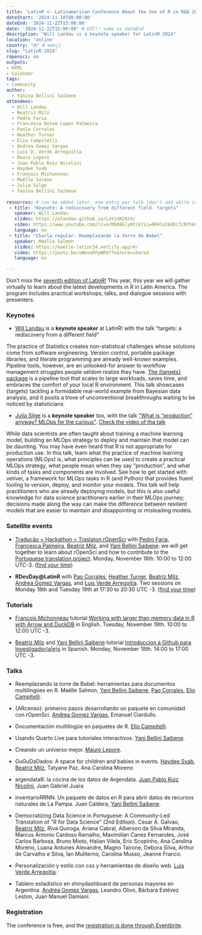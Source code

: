 ```yaml
---
title: 'LatinR <- Latinamerican Conference About the Use of R in R&D 2024'
dateStart: '2024-11-18T08:00:00'
dateEnd: '2024-11-22T15:00:00'
date: '2024-11-22T15:00:00' # UTC!! same as dateEnd
description: "Will Landau is a keynote speaker for LatinR 2024"
location: 'online'
country: "🌐" # emoji
slug: "LatinR-2024"
ropensci: no
outputs: 
- HTML
- Calendar 
tags: 
- community
author:
  - Yanina Bellini Saibene
attendees:
  - Will Landau
  - Beatriz Milz
  - Pedro Faria
  - Francesca Belem Lopes Palmeira
  - Paola Corrales
  - Heather Turner
  - Elio Campitelli
  - Andrea Gomez Vargas
  - Luis D. Verde Arregoitia
  - Mauro Lepore
  - Juan Pablo Ruiz Nicolini
  - Haydee Svab
  - François Michonneau
  - Maëlle Salmon
  - Julia Silge
  - Yanina Bellini Saibene
  
resources: # can be added later, one entry per talk (don't add while still empty, add once there are resources)
 - title: "Keynote: A rediscovery from different field. targets"
   speaker: Will Landau
   slides: https://wlandau.github.io/LatinR2024/
   video: https://www.youtube.com/live/MG08Gly8tck?si=9M4loIkdhLTcRfhk&t=17934 
   language: en
 - title: "Charla regular: Reemplazando la torre de Babel"
   speaker: Maëlle Salmon
   slides: https://maelle-latinr24.netlify.app/#/
   video: https://youtu.be/uWnvohFpWR4?feature=shared
   language: es

---
```


Don’t miss the [seventh edition of LatinR!](https://latinr.org/en/) This year, this year we will gather virtually to learn about the latest developments in R in Latin America. The program includes practical workshops, talks, and dialogue sessions with presenters.

### Keynotes

* [Will Landau](/author/will-landau/) is a **keynote speaker** at LatinR! with the talk "targets: a rediscovery from a different field"

The practice of Statistics creates non-statistical challenges whose solutions come from software engineering. Version control, portable package libraries, and literate programming are already well-known examples. Pipeline tools, however, are an unlooked-for answer to workflow management struggles people seldom realize they have. [The {targets} package](https://docs.ropensci.org/targets/) is a pipeline tool that scales to large workloads, saves time, and embraces the comfort of your local R environment. This talk showcases {targets} tackling a formidable real-world example from Bayesian data analysis, and it posits a trove of unconventional breakthroughs waiting to be noticed by statisticians.

* [Julia Silge](/author/julia-silge/) is a **keynote speaker** too, with the talk ["What is “production” anyway? MLOps for the curious"](https://juliasilge.github.io/mlops-with-vetiver/). 
[Check the video of tha talk](https://www.youtube.com/live/SkTLaN_2cNo?si=y_b-dcadAi0oq2-9&t=21539)

While data scientists are often taught about training a machine learning model, building an MLOps strategy to deploy and maintain that model can be daunting. You may have even heard that R is not appropriate for production use. In this talk, learn what the practice of machine learning operations (MLOps) is, what principles can be used to create a practical MLOps strategy, what people mean when they say “production”, and what kinds of tasks and components are involved. See how to get started with vetiver, a framework for MLOps tasks in R (and Python) that provides fluent tooling to version, deploy, and monitor your models. This talk will help practitioners who are already deploying models, but this is also useful knowledge for data science practitioners earlier in their MLOps journey; decisions made along the way can make the difference between resilient models that are easier to maintain and disappointing or misleading models.

### Satellite events

* [Tradução + Hackathon = Traslaton rOpenSci](https://www.eventbrite.cl/e/traducao-hackathon-traslaton-ropensci-tickets-1045507530167) with [Pedro Faria](/author/pedro-faria/), [Francesca Palmeira](/author/francesca-belem-lopes-palmeira/), [Beatriz Milz](/author/beatriz-milz/), and [Yani Bellini Saibene](/author/yanina-bellini-saibene/): we will get together to learn about rOpenSci and how to contribute to the [Portuguese translation project](https://github.com/orgs/ropensci/projects/7). Monday, November 18th. 10:00 to 12:00 UTC-3.  ([find your time](https://www.timeanddate.com/worldclock/fixedtime.html?msg=Tradução+%2B+Hackathon+%3D+Traslaton+rOpenSci&iso=20241118T10&p1=51&ah=1))

* **RDevDay@LatinR** with [Pao Corrales](/author/pao-corrales/), [Heather Turner](/author/heather-turner/), [Beatriz Milz](/author/beatriz-milz/), [Andrea Gomez Vargas](/author/andrea-gomez-vargas/), and [Luis Verde Arregoitia](/author/luis-verde-arregoitia/). Two sessions on Monday 18th and Tuesday 19th at 17:30 to 20:30 UTC -3.  ([find your time](https://www.timeanddate.com/worldclock/fixedtime.html?msg=RDevDay%40LatinR&iso=20241118T1730&p1=51&ah=1))

### Tutorials

* [François Michonneau](/author/françois-michonneau/) tutorial [Working with larger than memory data in R with Arrow and DuckDB](https://www.eventbrite.cl/e/tutorial-working-with-larger-than-memory-data-in-r-with-arrow-and-duckdb-tickets-1044938257457?utm-campaign=social&utm-content=attendeeshare&utm-medium=discovery&utm-term=listing&utm-source=cp&aff=ebdsshcopyurl) in English. Tuesday, November 19th. 10:00 to 12:00 UTC -3. 

* [Beatriz Milz](/author/beatriz-milz/) and [Yani Bellini Saibene](/author/yanina-bellini-saibene/) tutorial [Introduccion a Github para Investigador(a|e)s](https://www.eventbrite.cl/e/introduccion-a-github-para-investigadoraes-tickets-1045617188157?utm-campaign=social&utm-content=attendeeshare&utm-medium=discovery&utm-term=listing&utm-source=cp&aff=ebdsshcopyurl) in Spanish. Monday, November 18th. 14:00 to 17:00 UTC -3.

### Talks

* Reemplazando la torre de Babel: herramientas para documentos multilingües en R. Maëlle Salmon, [Yani Bellini Saibene](/author/yanina-bellini-saibene/), [Pao Corrales](/author/pao-corrales/), [Elio Campitelli](/author/elio-campitelli/).

* {ARcenso}: primeros pasos desarrollando un paquete en comunidad con rOpenSci. [Andrea Gomez Vargas](/author/andrea-gomez-vargas/), Emanuel Ciardullo.

* Documentación multilingüe en paquetes de R. [Elio Campitelli](/author/elio-campitelli/).

* Usando Quarto Live para tutoriales interactivos. [Yani Bellini Saibene](/author/yanina-bellini-saibene/).

* Creando un universo mejor. [Mauro Lepore](/author/mauro-lepore/).

* GuGuDaDados: A space for children and babies in events. [Haydee Svab](/author/haydee-svab/), [Beatriz Milz](/author/beatriz-milz/), Tatyane Paz, Ana Carolina Moreno

* argendataR: la cocina de los datos de Argendata. [Juan Pablo Ruiz Nicolini](/author/juan-pablo-ruiz-nicolini/), Juan Gabriel Juara

* inventarioRRNN. Un paquete de datos en R para abrir datos de recursos naturales de La Pampa. Juan Caldera, [Yani Bellini Saibene](/author/yanina-bellini-saibene/).

* Democratizing Data Science in Portuguese: A Community-Led Translation of "R for Data Science" (2nd Edition). Cesar A. Galvao, [Beatriz Milz](/author/beatriz-milz/), Riva Quiroga, Ariana Cabral, Alberson da Silva Miranda, Marcus Antonio Cardoso Ramalho, Maximilian Canez Fernandes, José Carlos Barbosa, Bruno Mioto, Halian Vilela, Eric Scopinho, Ana Carolina Moreno, Luana Antunes Alexandre, Magno Tairone, Debora Silva, Arthur de Carvalho e Silva, Ían Muliterno, Carolina Musso, Jeanne Franco.

* Personalización y estilo con css y herramientas de diseño web. [Luis Verde Arregoitia](/author/luis-verde-arregoitia/).

* Tablero estadístico en shinydashboard de personas mayores en Argentina. [Andrea Gomez Vargas](/author/andrea-gomez-vargas/), Leandro Olivo, Bárbara Estévez Leston, Juan Manuel Damiani.

### Registration

The conference is free, and the [registration is done through Eventbrite](https://www.eventbrite.cl/e/latinr-2024-conferencia-latinoamericana-sobre-uso-de-r-en-id-tickets-970622687587?utm-campaign=social&utm-content=attendeeshare&utm-medium=discovery&utm-term=listing&utm-source=cp&aff=ebdsshcopyurl).
